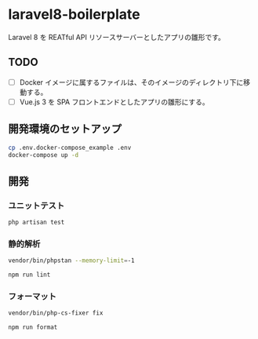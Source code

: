 # laravel8-boilerplate
Laravel 8 を REATful API リソースサーバーとしたアプリの雛形です。

## TODO
- [ ] Docker イメージに属するファイルは、そのイメージのディレクトリ下に移動する。
- [ ] Vue.js 3 を SPA フロントエンドとしたアプリの雛形にする。

## 開発環境のセットアップ
```bash
cp .env.docker-compose_example .env
docker-compose up -d
```

## 開発
### ユニットテスト
```bash
php artisan test
```

### 静的解析
```bash
vendor/bin/phpstan --memory-limit=-1

npm run lint
```

### フォーマット
```bash
vendor/bin/php-cs-fixer fix

npm run format
```
